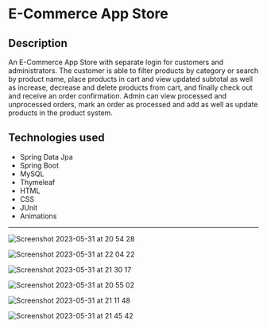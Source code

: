# E-Commerce App Store

## Description

An E-Commerce App Store with separate login for customers and administrators. The customer is able to filter products by category or search by product name, place products in cart and view updated subtotal as well as increase, decrease and delete products from cart, and finally check out and receive an order confirmation. Admin can view processed and unprocessed orders, mark an order as processed and add as well as update products in the product system.   

## Technologies used

- Spring Data Jpa
- Spring Boot
- MySQL
- Thymeleaf
- HTML
- CSS
- JUnit
- Animations

---
![Screenshot 2023-05-31 at 20 54 28](https://github.com/AnnaAxelsson051/E-Commerce-Store-New/assets/103879144/8708aa15-2605-462b-988a-109ed60b5b09)

![Screenshot 2023-05-31 at 22 04 22](https://github.com/AnnaAxelsson051/E-Commerce-Store-New/assets/103879144/9fe8b30b-8b0e-4c2c-94ad-35ff7e27c66f)

![Screenshot 2023-05-31 at 21 30 17](https://github.com/AnnaAxelsson051/E-Commerce-Store-New/assets/103879144/51f0290c-fdae-4898-82eb-136c80e24c22)

![Screenshot 2023-05-31 at 20 55 02](https://github.com/AnnaAxelsson051/E-Commerce-Store-New/assets/103879144/30ac4a41-8669-440b-a544-dcaacf3dfbd1)

![Screenshot 2023-05-31 at 21 11 48](https://github.com/AnnaAxelsson051/E-Commerce-Store-New/assets/103879144/61180e11-f073-4400-9be5-3f0a229a0f40)

![Screenshot 2023-05-31 at 21 45 42](https://github.com/AnnaAxelsson051/E-Commerce-Store-New/assets/103879144/227d7e77-9775-4224-a18f-0c4513976483)